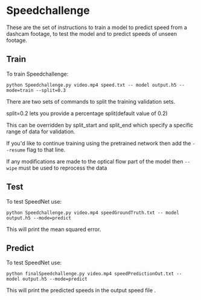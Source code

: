 # Speedchallenge

These are the set of instructions to train a model to predict speed from a dashcam footage, to test the model and to predict speeds of unseen footage.

## Train
To train Speedchallenge:

`python Speedchallenge.py video.mp4 speed.txt -- model output.h5 --mode=train --split=0.3`

There are two sets of commands to split the training validation sets.

split=0.2 lets you provide a percentage split(default value of 0.2)

This can be overridden by split_start and split_end which specify a specific range of data for validation.

If you'd like to continue training using the pretrained network then add the `--resume` flag to that line.

If any modifications are made to the optical flow part of the model then `--wipe` must be used to reprocess the data

## Test

To test SpeedNet use:

`python Speedchallenge.py video.mp4 speedGroundTruth.txt -- model output.h5 --mode=predict`

This will print the mean squared error.

## Predict

To test SpeedNet use:

`python finalSpeedchallenge.py video.mp4 speedPredictionOut.txt -- model output.h5 --mode=predict`

This will print the predicted speeds in the output speed file .
